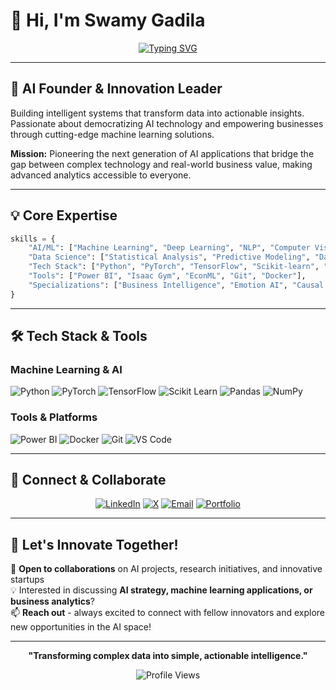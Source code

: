 # 👋 Hi, I'm Swamy Gadila

<div align="center">
  
[![Typing SVG](https://readme-typing-svg.demolab.com?font=Fira+Code&weight=600&size=28&duration=3000&pause=1000&color=6366F1&center=true&vCenter=true&random=false&width=600&lines=AI+Founder+%26+Tech+Entrepreneur;Building+Friday+AI;Machine+Learning+Engineer;Transforming+workflow+into+Intelligence)](https://git.io/typing-svg)

</div>

---

## 🚀 AI Founder & Innovation Leader

Building intelligent systems that transform data into actionable insights. Passionate about democratizing AI technology and empowering businesses through cutting-edge machine learning solutions.

**Mission:** Pioneering the next generation of AI applications that bridge the gap between complex technology and real-world business value, making advanced analytics accessible to everyone.

---

## 💡 Core Expertise

```python
skills = {
    "AI/ML": ["Machine Learning", "Deep Learning", "NLP", "Computer Vision", "Reinforcement Learning"],
    "Data Science": ["Statistical Analysis", "Predictive Modeling", "Data Visualization", "Big Data"],
    "Tech Stack": ["Python", "PyTorch", "TensorFlow", "Scikit-learn", "Pandas", "NumPy"],
    "Tools": ["Power BI", "Isaac Gym", "EconML", "Git", "Docker"],
    "Specializations": ["Business Intelligence", "Emotion AI", "Causal Inference", "Robotics Simulation"]
}
```

---

## 🛠️ Tech Stack & Tools

### Machine Learning & AI

![Python](https://img.shields.io/badge/Python-3776AB?style=for-the-badge&logo=python&logoColor=white)
![PyTorch](https://img.shields.io/badge/PyTorch-EE4C2C?style=for-the-badge&logo=pytorch&logoColor=white)
![TensorFlow](https://img.shields.io/badge/TensorFlow-FF6F00?style=for-the-badge&logo=tensorflow&logoColor=white)
![Scikit Learn](https://img.shields.io/badge/Scikit_Learn-F7931E?style=for-the-badge&logo=scikit-learn&logoColor=white)
![Pandas](https://img.shields.io/badge/Pandas-150458?style=for-the-badge&logo=pandas&logoColor=white)
![NumPy](https://img.shields.io/badge/NumPy-013243?style=for-the-badge&logo=numpy&logoColor=white)

### Tools & Platforms

![Power BI](https://img.shields.io/badge/Power_BI-F2C811?style=for-the-badge&logo=powerbi&logoColor=black)
![Docker](https://img.shields.io/badge/Docker-2496ED?style=for-the-badge&logo=docker&logoColor=white)
![Git](https://img.shields.io/badge/Git-F05032?style=for-the-badge&logo=git&logoColor=white)
![VS Code](https://img.shields.io/badge/VS_Code-007ACC?style=for-the-badge&logo=visual-studio-code&logoColor=white)

</div>

---

## 🔗 Connect & Collaborate

<div align="center">

[![LinkedIn](https://img.shields.io/badge/LinkedIn-0077B5?style=for-the-badge&logo=linkedin&logoColor=white)](https://www.linkedin.com/in/swamygadila)
[![X](https://img.shields.io/badge/X-000000?style=for-the-badge&logo=x&logoColor=white)](https://x.com/SwamyGadila18)
[![Email](https://img.shields.io/badge/Email-D14836?style=for-the-badge&logo=gmail&logoColor=white)](mailto:swamygadila04@gmail.com)
[![Portfolio](https://img.shields.io/badge/Portfolio-000000?style=for-the-badge&logo=About.me&logoColor=white)](https://swamygadila.com)

</div>

---

## 💬 Let's Innovate Together!

🌟 **Open to collaborations** on AI projects, research initiatives, and innovative startups  
💡 Interested in discussing **AI strategy, machine learning applications, or business analytics**?  
📫 **Reach out** - always excited to connect with fellow innovators and explore new opportunities in the AI space!

---

<div align="center">

**"Transforming complex data into simple, actionable intelligence."**

![Profile Views](https://komarev.com/ghpvc/?username=swamy18&color=6366F1&style=for-the-badge&label=Profile+Views)

</div>
